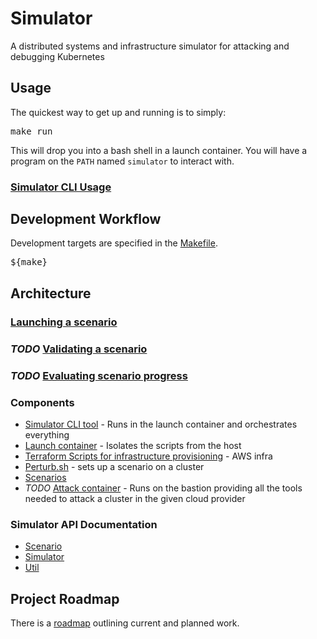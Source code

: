 <!--

NOTICE: THIS FILE IS AUTOGENERATED FROM docs/README.template.md

This file is evaled by a quickly cobbled together bash script to replace the variables.

Backticks are imterpreted by bash so use <code> for inline code and <pre> for code blocks.

If you need to include bsah code snippets you will need to change how the templating works.

-->

# Simulator

A distributed systems and infrastructure simulator for attacking and debugging Kubernetes

## Usage

The quickest way to get up and running is to simply:

<pre>
make run
</pre>

This will drop you into a bash shell in a launch container.  You will have a program on the <code>PATH</code> named <code>simulator</code>
to interact with.

### [Simulator CLI Usage](./docs/cli.md)

## Development Workflow

Development targets are specified in the [Makefile](./Makefile).

<pre>
${make}
</pre>

## Architecture

### [Launching a scenario](./docs/launch.md)

### *TODO* [Validating a scenario](./docs/validation.md)

### *TODO* [Evaluating  scenario progress](./docs/evaluation.md)

### Components

* [Simulator CLI tool](./cmd) - Runs in the launch container and orchestrates everything
* [Launch container](./Dockerfile) - Isolates the scripts from the host
* [Terraform Scripts for infrastructure provisioning](./terraform) - AWS infra
* [Perturb.sh](./simulation-scripts/perturb.sh) - sets up a scenario on a cluster
* [Scenarios](./simulation-scripts/scenario)
* *TODO* [Attack container](./attack) - Runs on the bastion providing all the tools needed to attack a
cluster in the given cloud provider

### Simulator API Documentation

* [Scenario](./docs/api/scenario.md)
* [Simulator](./docs/api/simulator.md)
* [Util](./docs/api/util.md)

## Project Roadmap

There is a [roadmap](./docs/roadmap.md) outlining current and planned work.
